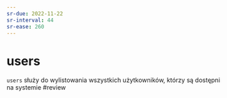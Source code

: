 ```yaml
---
sr-due: 2022-11-22
sr-interval: 44
sr-ease: 260
---
```


# users
`users` służy do wylistowania wszystkich użytkowników, którzy są dostępni na systemie
#review